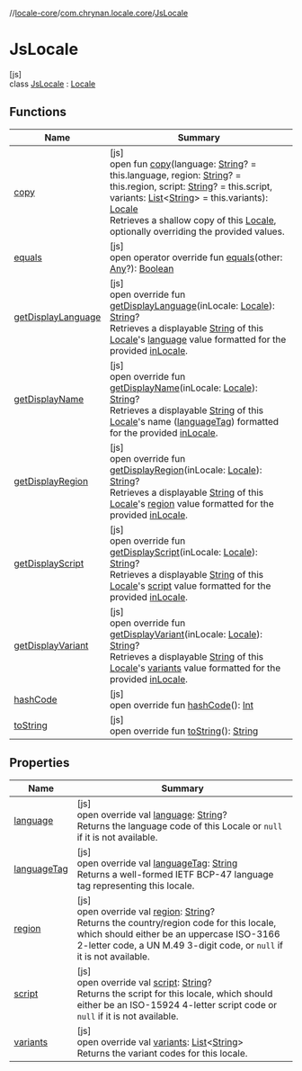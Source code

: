 //[locale-core](../../../index.md)/[com.chrynan.locale.core](../index.md)/[JsLocale](index.md)

# JsLocale

[js]\
class [JsLocale](index.md) : [Locale](../-locale/index.md#-1762194833%2FExtensions%2F1142978236)

## Functions

| Name | Summary |
|---|---|
| [copy](index.md#577348943%2FFunctions%2F1142978236) | [js]<br>open fun [copy](index.md#577348943%2FFunctions%2F1142978236)(language: [String](https://kotlinlang.org/api/latest/jvm/stdlib/kotlin/-string/index.html)? = this.language, region: [String](https://kotlinlang.org/api/latest/jvm/stdlib/kotlin/-string/index.html)? = this.region, script: [String](https://kotlinlang.org/api/latest/jvm/stdlib/kotlin/-string/index.html)? = this.script, variants: [List](https://kotlinlang.org/api/latest/jvm/stdlib/kotlin.collections/-list/index.html)&lt;[String](https://kotlinlang.org/api/latest/jvm/stdlib/kotlin/-string/index.html)&gt; = this.variants): [Locale](../-locale/index.md#-1762194833%2FExtensions%2F1142978236)<br>Retrieves a shallow copy of this [Locale](../-locale/index.md#-1762194833%2FExtensions%2F1142978236), optionally overriding the provided values. |
| [equals](equals.md) | [js]<br>open operator override fun [equals](equals.md)(other: [Any](https://kotlinlang.org/api/latest/jvm/stdlib/kotlin/-any/index.html)?): [Boolean](https://kotlinlang.org/api/latest/jvm/stdlib/kotlin/-boolean/index.html) |
| [getDisplayLanguage](get-display-language.md) | [js]<br>open override fun [getDisplayLanguage](get-display-language.md)(inLocale: [Locale](../-locale/index.md#-1762194833%2FExtensions%2F1142978236)): [String](https://kotlinlang.org/api/latest/jvm/stdlib/kotlin/-string/index.html)?<br>Retrieves a displayable [String](https://kotlinlang.org/api/latest/jvm/stdlib/kotlin/-string/index.html) of this [Locale](../-locale/index.md#-1762194833%2FExtensions%2F1142978236)'s [language](language.md) value formatted for the provided [inLocale](get-display-language.md). |
| [getDisplayName](get-display-name.md) | [js]<br>open override fun [getDisplayName](get-display-name.md)(inLocale: [Locale](../-locale/index.md#-1762194833%2FExtensions%2F1142978236)): [String](https://kotlinlang.org/api/latest/jvm/stdlib/kotlin/-string/index.html)?<br>Retrieves a displayable [String](https://kotlinlang.org/api/latest/jvm/stdlib/kotlin/-string/index.html) of this [Locale](../-locale/index.md#-1762194833%2FExtensions%2F1142978236)'s name ([languageTag](language-tag.md)) formatted for the provided [inLocale](get-display-name.md). |
| [getDisplayRegion](get-display-region.md) | [js]<br>open override fun [getDisplayRegion](get-display-region.md)(inLocale: [Locale](../-locale/index.md#-1762194833%2FExtensions%2F1142978236)): [String](https://kotlinlang.org/api/latest/jvm/stdlib/kotlin/-string/index.html)?<br>Retrieves a displayable [String](https://kotlinlang.org/api/latest/jvm/stdlib/kotlin/-string/index.html) of this [Locale](../-locale/index.md#-1762194833%2FExtensions%2F1142978236)'s [region](region.md) value formatted for the provided [inLocale](get-display-region.md). |
| [getDisplayScript](get-display-script.md) | [js]<br>open override fun [getDisplayScript](get-display-script.md)(inLocale: [Locale](../-locale/index.md#-1762194833%2FExtensions%2F1142978236)): [String](https://kotlinlang.org/api/latest/jvm/stdlib/kotlin/-string/index.html)?<br>Retrieves a displayable [String](https://kotlinlang.org/api/latest/jvm/stdlib/kotlin/-string/index.html) of this [Locale](../-locale/index.md#-1762194833%2FExtensions%2F1142978236)'s [script](script.md) value formatted for the provided [inLocale](get-display-script.md). |
| [getDisplayVariant](get-display-variant.md) | [js]<br>open override fun [getDisplayVariant](get-display-variant.md)(inLocale: [Locale](../-locale/index.md#-1762194833%2FExtensions%2F1142978236)): [String](https://kotlinlang.org/api/latest/jvm/stdlib/kotlin/-string/index.html)?<br>Retrieves a displayable [String](https://kotlinlang.org/api/latest/jvm/stdlib/kotlin/-string/index.html) of this [Locale](../-locale/index.md#-1762194833%2FExtensions%2F1142978236)'s [variants](variants.md) value formatted for the provided [inLocale](get-display-variant.md). |
| [hashCode](hash-code.md) | [js]<br>open override fun [hashCode](hash-code.md)(): [Int](https://kotlinlang.org/api/latest/jvm/stdlib/kotlin/-int/index.html) |
| [toString](to-string.md) | [js]<br>open override fun [toString](to-string.md)(): [String](https://kotlinlang.org/api/latest/jvm/stdlib/kotlin/-string/index.html) |

## Properties

| Name | Summary |
|---|---|
| [language](language.md) | [js]<br>open override val [language](language.md): [String](https://kotlinlang.org/api/latest/jvm/stdlib/kotlin/-string/index.html)?<br>Returns the language code of this Locale or `null` if it is not available. |
| [languageTag](language-tag.md) | [js]<br>open override val [languageTag](language-tag.md): [String](https://kotlinlang.org/api/latest/jvm/stdlib/kotlin/-string/index.html)<br>Returns a well-formed IETF BCP-47 language tag representing this locale. |
| [region](region.md) | [js]<br>open override val [region](region.md): [String](https://kotlinlang.org/api/latest/jvm/stdlib/kotlin/-string/index.html)?<br>Returns the country/region code for this locale, which should either be an uppercase ISO-3166 2-letter code, a UN M.49 3-digit code, or `null` if it is not available. |
| [script](script.md) | [js]<br>open override val [script](script.md): [String](https://kotlinlang.org/api/latest/jvm/stdlib/kotlin/-string/index.html)?<br>Returns the script for this locale, which should either be an ISO-15924 4-letter script code or `null` if it is not available. |
| [variants](variants.md) | [js]<br>open override val [variants](variants.md): [List](https://kotlinlang.org/api/latest/jvm/stdlib/kotlin.collections/-list/index.html)&lt;[String](https://kotlinlang.org/api/latest/jvm/stdlib/kotlin/-string/index.html)&gt;<br>Returns the variant codes for this locale. |
